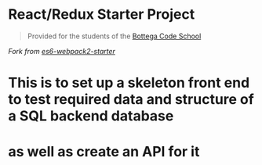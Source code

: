 # React/Redux Starter Project

> Provided for the students of the [Bottega Code School](https://bottega.tech/)

*Fork from [es6-webpack2-starter](https://github.com/micooz/es6-webpack2-starter)*

# This is to set up a skeleton front end to test required data and structure of a SQL backend database
# as well as create an API for it